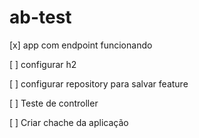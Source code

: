 # ab-test


 [x] app com endpoint funcionando
 
 [ ] configurar h2
 
 [ ] configurar repository para salvar feature
 
 [ ] Teste de controller
 
 [ ] Criar chache da aplicação  